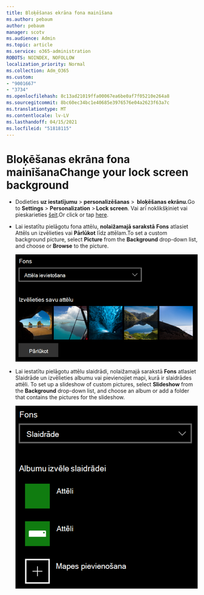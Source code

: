 ```yaml
---
title: Bloķēšanas ekrāna fona mainīšana
ms.author: pebaum
author: pebaum
manager: scotv
ms.audience: Admin
ms.topic: article
ms.service: o365-administration
ROBOTS: NOINDEX, NOFOLLOW
localization_priority: Normal
ms.collection: Adm_O365
ms.custom:
- "9001667"
- "3734"
ms.openlocfilehash: 8c13ad21019ffa00067ea6be0af7f05210e264a8
ms.sourcegitcommit: 8bc60ec34bc1e40685e3976576e04a2623f63a7c
ms.translationtype: MT
ms.contentlocale: lv-LV
ms.lasthandoff: 04/15/2021
ms.locfileid: "51818115"
---
```

# <a name="change-your-lock-screen-background"></a><span data-ttu-id="19306-102">Bloķēšanas ekrāna fona mainīšana</span><span class="sxs-lookup"><span data-stu-id="19306-102">Change your lock screen background</span></span>

- <span data-ttu-id="19306-103">Dodieties **uz iestatījumu**  >  **personalizēšanas**  >  **bloķēšanas ekrānu.**</span><span class="sxs-lookup"><span data-stu-id="19306-103">Go to **Settings** > **Personalization** > **Lock screen**.</span></span> <span data-ttu-id="19306-104">Vai arī noklikšķiniet vai pieskarieties [šeit](ms-settings:lockscreen?activationSource=GetHelp).</span><span class="sxs-lookup"><span data-stu-id="19306-104">Or click or tap [here](ms-settings:lockscreen?activationSource=GetHelp).</span></span>

- <span data-ttu-id="19306-105">Lai iestatītu pielāgotu fona attēlu, **nolaižamajā sarakstā** **Fons** atlasiet Attēls un izvēlieties vai **Pārlūkot** līdz attēlam.</span><span class="sxs-lookup"><span data-stu-id="19306-105">To set a custom background picture, select **Picture** from the **Background** drop-down list, and choose or **Browse** to the picture.</span></span>

  ![Iestatiet pielāgotu fona attēlu.](media/set-custom-background-pic.png)

- <span data-ttu-id="19306-107">Lai iestatītu pielāgotu attēlu slaidrādi, nolaižamajā sarakstā **Fons** atlasiet Slaidrāde un izvēlieties albumu vai pievienojiet mapi, kurā ir slaidrādes attēli. </span><span class="sxs-lookup"><span data-stu-id="19306-107">To set up a slideshow of custom pictures, select **Slideshow** from the **Background** drop-down list, and choose an album or add a folder that contains the pictures for the slideshow.</span></span>

  ![Pielāgotu attēlu slaidrādes iestatīšana.](media/set-up-slideshow-background.png)
